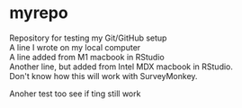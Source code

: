 # myrepo
Repository for testing my Git/GitHub setup  
A line I wrote on my local computer  
A line added from M1 macbook in RStudio  
Another line, but added from Intel MDX macbook in RStudio.  
Don't know how this will work with SurveyMonkey.  


Anoher test too see if ting still work